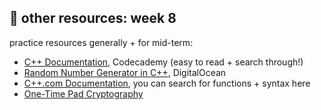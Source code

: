 ## 🤖 other resources: week 8

practice resources generally + for mid-term:
- [C++ Documentation](https://www.codecademy.com/resources/docs/cpp), Codecademy (easy to read + search through!)
- [Random Number Generator in C++](https://www.digitalocean.com/community/tutorials/random-number-generator-c-plus-plus), DigitalOcean
- [C++.com Documentation](https://cplusplus.com/), you can search for functions + syntax here
- [One-Time Pad Cryptography](https://www.youtube.com/watch?v=FlIG3TvQCBQ)
